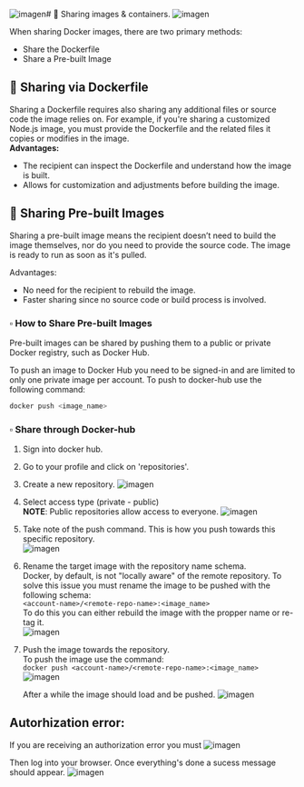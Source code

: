 ![imagen](https://github.com/user-attachments/assets/456873d9-a977-46e4-b5b9-545634080b0b)# 📌 Sharing images & containers.
![imagen](https://github.com/user-attachments/assets/87432f1b-8162-438c-b45e-143841cea992)


When sharing Docker images, there are two primary methods:
- Share the Dockerfile
- Share a Pre-built Image
     

## 🔹 Sharing via Dockerfile
Sharing a Dockerfile requires also sharing any additional files or source code the image relies on. For example, if you're sharing a customized Node.js image, you must provide the Dockerfile and the related files it copies or modifies in the image.   
**Advantages:**

- The recipient can inspect the Dockerfile and understand how the image is built.
- Allows for customization and adjustments before building the image.

## 🔹 Sharing Pre-built Images
Sharing a pre-built image means the recipient doesn’t need to build the image themselves, nor do you need to provide the source code. The image is ready to run as soon as it's pulled.

Advantages:

- No need for the recipient to rebuild the image.
- Faster sharing since no source code or build process is involved.

### ▫️ How to Share Pre-built Images
Pre-built images can be shared by pushing them to a public or private Docker registry, such as Docker Hub.   

To push an image to Docker Hub you need to be signed-in and are limited to only one private image per account.
To push to docker-hub use the following command:
```bash
docker push <image_name>
```

### ▫️ Share through Docker-hub
1. Sign into docker hub.
   
2. Go to your profile and click on 'repositories'.
   
3. Create a new repository.
![imagen](https://github.com/user-attachments/assets/c5a9c4e4-3f3a-4e3e-b30d-7cdfae3b5629)
   
4. Select access type (private - public)   
**NOTE**: Public repositories allow access to everyone.
![imagen](https://github.com/user-attachments/assets/a523749a-0100-4bd4-85c7-c9ac562cd0f6)
   
5. Take note of the push command.
This is how you push towards this specific repository.  
![imagen](https://github.com/user-attachments/assets/395ec034-fc6f-469e-ad6f-3e9c0c287a2d)
   
6. Rename the target image with the repository name schema.   
   Docker, by default, is not "locally aware" of the remote repository. To solve this issue you must rename the image to be pushed with the following schema:       
   `<account-name>/<remote-repo-name>:<image_name>`   
   To do this you can either rebuild the image with the propper name or re-tag it.   
   ![imagen](https://github.com/user-attachments/assets/a777d7af-f68c-4621-ab83-51c8c89d6b5c)

7. Push the image towards the repository.   
   To push the image use the command:   
   `docker push <account-name>/<remote-repo-name>:<image_name>`  
   ![imagen](https://github.com/user-attachments/assets/dfde5497-7547-4a53-89d7-24c53ec5831d)

   After a while the image should load and be pushed.
   ![imagen](https://github.com/user-attachments/assets/ec7d6def-dbe8-473c-ad52-99f540073b43)


## Autorhization error:
If you are receiving an authorization error you must 
 ![imagen](https://github.com/user-attachments/assets/742deabd-119c-4ebb-bc53-923eb3b2b5b0)

Then log into your browser. Once everything's done a sucess message should appear.
![imagen](https://github.com/user-attachments/assets/00f48b1a-3de1-42d5-8f8d-51e8ba139e0e)

